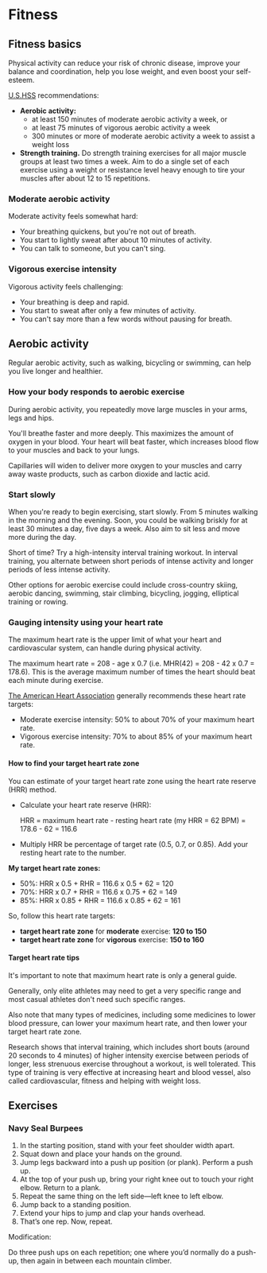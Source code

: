 # Fitness

## Fitness basics

Physical activity can reduce your risk of chronic disease, improve your balance and coordination, help you lose weight, and even boost your self-esteem.

[U.S.HSS](https://www.hhs.gov) recommendations:

- **Aerobic activity:**
  - at least 150 minutes of moderate aerobic activity a week, or
  - at least 75 minutes of vigorous aerobic activity a week
  - 300 minutes or more of moderate aerobic activity a week to assist a weight loss
- **Strength training.** Do strength training exercises for all major muscle groups at least two times a week. Aim to do a single set of each exercise using a weight or resistance level heavy enough to tire your muscles after about 12 to 15 repetitions.

### Moderate aerobic activity

Moderate activity feels somewhat hard:

- Your breathing quickens, but you're not out of breath.
- You start to lightly sweat after about 10 minutes of activity.
- You can talk to someone, but you can't sing.

### Vigorous exercise intensity

Vigorous activity feels challenging:

- Your breathing is deep and rapid.
- You start to sweat after only a few minutes of activity.
- You can't say more than a few words without pausing for breath.

## Aerobic activity

Regular aerobic activity, such as walking, bicycling or swimming, can help you live longer and healthier.

### How your body responds to aerobic exercise

During aerobic activity, you repeatedly move large muscles in your arms, legs and hips.

You'll breathe faster and more deeply. This maximizes the amount of oxygen in your blood. Your heart will beat faster, which increases blood flow to your muscles and back to your lungs.

Capillaries will widen to deliver more oxygen to your muscles and carry away waste products, such as carbon dioxide and lactic acid.

### Start slowly

When you're ready to begin exercising, start slowly. From 5 minutes walking in the morning and the evening. Soon, you could be walking briskly for at least 30 minutes a day, five days a week. Also aim to sit less and move more during the day.

Short of time? Try a high-intensity interval training workout. In interval training, you alternate between short periods of intense activity and longer periods of less intense activity.

Other options for aerobic exercise could include cross-country skiing, aerobic dancing, swimming, stair climbing, bicycling, jogging, elliptical training or rowing.

### Gauging intensity using your heart rate

The maximum heart rate is the upper limit of what your heart and cardiovascular system, can handle during physical activity.

The maximum heart rate = 208 - age x 0.7 (i.e. MHR(42) = 208 - 42 x 0.7 = 178.6). This is the average maximum number of times the heart should beat each minute during exercise.

[The American Heart Association](https://www.heart.org) generally recommends these heart rate targets:

- Moderate exercise intensity: 50% to about 70% of your maximum heart rate.
- Vigorous exercise intensity: 70% to about 85% of your maximum heart rate.

#### How to find your target heart rate zone

You can estimate of your target heart rate zone using the heart rate reserve (HRR) method.

- Calculate your heart rate reserve (HRR):

    HRR = maximum heart rate - resting heart rate (my HRR = 62 BPM) = 178.6 - 62 = 116.6
- Multiply HRR be percentage of target rate (0.5, 0.7, or 0.85). Add your resting heart rate to the number.

**My target heart rate zones:**

- 50%: HRR x 0.5 + RHR = 116.6 x 0.5 + 62 = 120
- 70%: HRR x 0.7 + RHR = 116.6 x 0.75 + 62 = 149
- 85%: HRR x 0.85 + RHR = 116.6 x 0.85 + 62 = 161

So, follow this heart rate targets:

- **target heart rate zone** for **moderate** exercise: **120 to 150**
- **target heart rate zone** for **vigorous** exercise: **150 to 160**

#### Target heart rate tips

It's important to note that maximum heart rate is only a general guide.

Generally, only elite athletes may need to get a very specific range and most casual athletes don't need such specific ranges.

Also note that many types of medicines, including some medicines to lower blood pressure, can lower your maximum heart rate, and then lower your target heart rate zone.

Research shows that interval training, which includes short bouts (around 20 seconds to 4 minutes) of higher intensity exercise between periods of longer, less strenuous exercise throughout a workout, is well tolerated. This type of training is very effective at increasing heart and blood vessel, also called cardiovascular, fitness and helping with weight loss.

## Exercises

### Navy Seal Burpees

1. In the starting position, stand with your feet shoulder width apart.
2. Squat down and place your hands on the ground.
3. Jump legs backward into a push up position (or plank). Perform a push up.
4. At the top of your push up, bring your right knee out to touch your right elbow. Return to a plank.
5. Repeat the same thing on the left side—left knee to left elbow.
6. Jump back to a standing position.
7. Extend your hips to jump and clap your hands overhead.
8. That’s one rep. Now, repeat.

Modification:

Do three push ups on each repetition; one where you’d normally do a push-up, then again in between each mountain climber.
